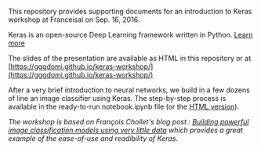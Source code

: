 This repository provides supporting documents for an introduction to Keras workshop at Franceisai on Sep. 16, 2016.

Keras is an open-source Deep Learning framework written in Python. [Learn more](https://keras.io/)

The slides of the presentation are available as HTML in this repository or at [https://gggdomi.github.io/keras-workshop/](https://gggdomi.github.io/keras-workshop/)

After a very brief introduction to neural networks, we build in a few dozens of line an image classifier using Keras. The step-by-step process is available in the ready-to-run notebook.ipynb file (or the [HTML version](https://gggdomi.github.io/keras-workshop/notebook.html)).


*The workshop is based on François Chollet's blog post : [Building powerful image classification models using very little data](https://blog.keras.io/building-powerful-image-classification-models-using-very-little-data.html) which provides a great example of the ease-of-use and readibility of Keras.*

